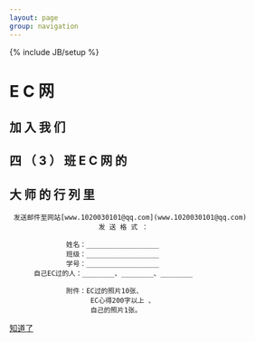 ```yaml
---
layout: page
group: navigation
---
```

{% include JB/setup %}

  E C 网
==========
 
 加  入  我  们  
-------------

 四 （ 3 ） 班  E  C  网  的  
--------------------------

 大  师  的  行  列  里
----------------------
         
     发送邮件至网站[www.1020030101@qq.com](www.1020030101@qq.com)
                          发 送 格 式 ：
                  
                  姓名：__________________
                  班级：__________________
                  学号：__________________
          自己EC过的人：________、________、________

                  附件：EC过的照片10张、
                        EC心得200字以上 、
                        自己的照片1张。

[知道了](eg4b.html)

